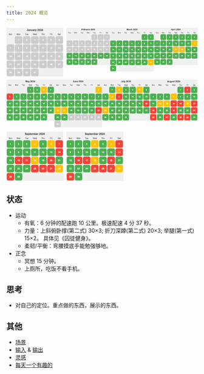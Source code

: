 ```yaml
---
title: 2024 概览
---
```


<div style="display: flex; align-items: flex-start;">
  <img width="150" style="margin-right: 8px" src="./images/2024-01.png" />
  <a href="./2024-02.md" style="background: none;"><img width="150" style="margin-right: 8px" src="./images/2024-02.png" /></a>
  <a href="./2024-03.md" style="background: none;"><img width="150" style="margin-right: 8px" src="./images/2024-03.png" /></a>
  <a href="./2024-04.md" style="background: none;"><img width="150" style="margin-right: 8px" src="./images/2024-04.png" /></a>
</div>

<div style="display: flex; align-items: flex-start; margin-top: 8px">
  <a href="./2024-05.md" style="background: none;"><img width="150" style="margin-right: 8px" src="./images/2024-05.png" /></a>
  <a href="./2024-06.md" style="background: none;"><img width="150" style="margin-right: 8px" src="./images/2024-06.png" /></a>
  <a href="./2024-07.md" style="background: none;"><img width="150" style="margin-right: 8px" src="./images/2024-07.png" /></a>
  <a href="./2024-08.md" style="background: none;"><img width="150" style="margin-right: 8px" src="./images/2024-08.png" /></a>
</div>

<div style="display: flex; align-items: flex-start; margin-top: 8px">
  <a href="./2024-09.md" style="background: none;"><img width="150" style="margin-right: 8px" src="./images/2024-09.png" /></a>
  <a href="./2024-10.md" style="background: none;"><img width="150" style="margin-right: 8px" src="./images/2024-09.png" /></a>
</div>

## 状态
* 运动
  * 有氧：6 分钟的配速跑 10 公里。极速配速 4 分 37 秒。
  * 力量：上斜俯卧撑(第二式) 30×3; 折刀深蹲(第二式) 20×3; 举腿(第一式) 15×2。 具体见《囚徒健身》。
  * 柔韧/平衡：弯腰摸底手能勉强够地。
* 正念
  * 冥想 15 分钟。
  * 上厕所，吃饭不看手机。

## 思考
* 对自己的定位。重点做的东西，展示的东西。

## 其他
* [场景](./scence.md)
* [输入](./in.md) & [输出](./out.md)
* [灵感](./inspiration.md)
* [每天一个有趣的](./fun.md)
